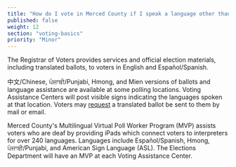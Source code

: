 ```yaml
---
title: "How do I vote in Merced County if I speak a language other than English?"
published: false
weight: 12
section: "voting-basics"
priority: "Minor"
---
```


The Registrar of Voters provides services and official election materials, including translated ballots, to voters in English and Español/Spanish. 

中文/Chinese, ਪੰਜਾਬੀ/Punjabi, Hmong, and Mien versions of ballots and language assistance are available at some polling locations. Voting Assistance Centers will post visible signs indicating the languages spoken at that location. Voters may [request](mailto:mercedelections@countyofmerced.com) a translated ballot be sent to them by mail or email. 

Merced County's Multilingual Virtual Poll Worker Program (MVP) assists voters who are deaf by providing iPads which connect voters to interpreters for over 240 languages. Languages include Español/Spanish, Hmong, ਪੰਜਾਬੀ/Punjabi, and American Sign Language (ASL). The Elections Department will have an MVP at each Voting Assistance Center. 